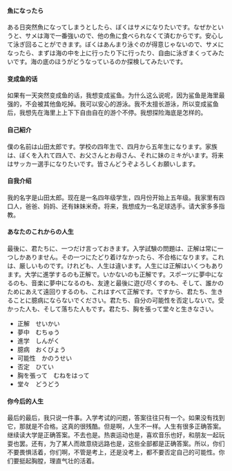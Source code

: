 #### 魚になったら

ある日突然魚になってしまうとしたら、ぼくはサメになりたいです。なぜかというと、サメは海で一番強いので、他の魚に食べられなくて済むからです。安心して泳ぎ回ることができます。ぼくはあんまり泳ぐのが得意じゃないので、サメになったら、まずは海の中を上に行ったり下に行ったり、自由に泳ぎまくってみたいです。海の底のほうがどうなっているのか探検してみたいです。

#### 变成鱼的话

如果有一天突然变成鱼的话，我想变成鲨鱼。为什么这么说呢，因为鲨鱼是海里最强的，不会被其他鱼吃掉。我可以安心的游泳。我不太擅长游泳，所以变成鲨鱼后，我想先在海里上上下下自由自在的游个不停。我想探险海底是怎样的。

#### 自己紹介

僕の名前は山田太郎です。学校の四年生で、四月から五年生になります。家族は、ぼくを入れて四人で、お父さんとお母さん、それに妹のミキがいます。将来はサッカー選手になりたいです。皆さんどうぞよろしくお願いします。

#### 自我介绍

我的名字是山田太郎。现在是一名四年级学生，四月份开始上五年级。我家里有四口人，爸爸、妈妈、还有妹妹米奇。将来，我想成为一名足球选手。请大家多多指教。

#### あなたのこれからの人生

最後に、君たちに、一つだけ言っておきます。入学試験の問題は、正解は常に一つしかありません。その一つにたどり着けなかったら、不合格になります。これは、厳しいものです。けれども、人生は違います。人生には正解はいくつもあります。大学に進学するのも正解で。いかないのも正解です。スポーツに夢中になるのも、音楽に夢中になるのも、友達と最後に遊び尽くすのも、そして、誰かのためにあえて遠回りするのも、これはすべて正解です。ですから、君たち、生きることに臆病にならないでください。君たち、自分の可能性を否定しないで。受かった人も、そして落ちた人もです。君たち、胸を張って堂々と生きなさい。

* 正解　せいかい
* 夢中　むちゅう
* 進学　しんがく
* 臆病　おくびょう
* 可能性　かのうせい
* 否定　ひてい
* 胸を張って　むねをはって
* 堂々　どうどう

#### 你今后的人生

最后的最后，我只说一件事。入学考试的问题，答案往往只有一个。如果没有找到它，那就是不合格。这真的很残酷。但是啊，人生不一样。人生有很多正确答案。继续读大学是正确答案。不去也是。热衷运动也是，喜欢音乐也好，和朋友一起玩耍也罢。还有，为了某人而故意绕远路也是，这些全部都是正确答案。所以，你们不要畏惧活着，你们啊，不管是考上，还是没考上，都不要否定自己的可能性。你们要挺起胸膛，理直气壮的活着。
